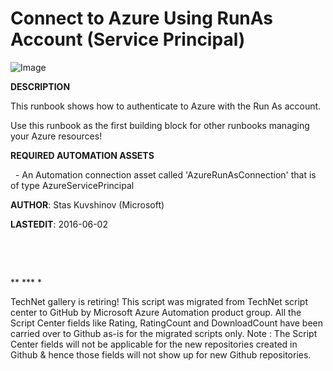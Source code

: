 ﻿Connect to Azure Using RunAs Account (Service Principal)
========================================================

            

![Image](https://github.com/azureautomation/connect-to-azure-using-runas-account-(service-principal)/raw/master/Connect-ToAzureUsingRunAsAccount.png)


**DESCRIPTION**


This runbook shows how to authenticate to Azure with the Run As account.


Use this runbook as the first building block for other runbooks managing your Azure resources!


**REQUIRED AUTOMATION ASSETS**


  - An Automation connection asset called 'AzureRunAsConnection' that is of type AzureServicePrincipal


**AUTHOR**: Stas Kuvshinov (Microsoft)


**LASTEDIT**: 2016-06-02

 

 


** *** *


        
    
TechNet gallery is retiring! This script was migrated from TechNet script center to GitHub by Microsoft Azure Automation product group. All the Script Center fields like Rating, RatingCount and DownloadCount have been carried over to Github as-is for the migrated scripts only. Note : The Script Center fields will not be applicable for the new repositories created in Github & hence those fields will not show up for new Github repositories.
